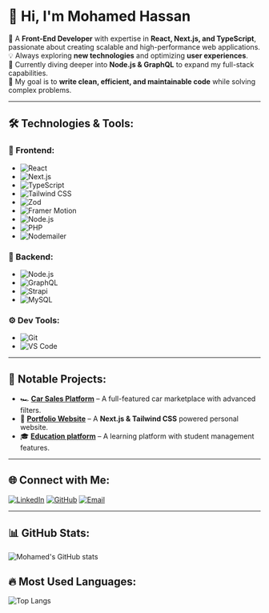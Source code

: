 # 👋 Hi, I'm Mohamed Hassan 

🚀 A **Front-End Developer** with expertise in **React, Next.js, and TypeScript**, passionate about creating scalable and high-performance web applications.  
💡 Always exploring **new technologies** and optimizing **user experiences**.  
🌱 Currently diving deeper into **Node.js & GraphQL** to expand my full-stack capabilities.  
🎯 My goal is to **write clean, efficient, and maintainable code** while solving complex problems.  

---

## 🛠️ Technologies & Tools:
### 🚀 Frontend:
- ![React](https://img.shields.io/badge/React-20232A?style=flat&logo=react&logoColor=61DAFB) 
- ![Next.js](https://img.shields.io/badge/Next.js-000000?style=flat&logo=nextdotjs&logoColor=white)
- ![TypeScript](https://img.shields.io/badge/TypeScript-3178C6?style=flat&logo=typescript&logoColor=white) 
- ![Tailwind CSS](https://img.shields.io/badge/Tailwind%20CSS-06B6D4?style=flat&logo=tailwind-css&logoColor=white)
- ![Zod](https://img.shields.io/badge/Zod-FF4154?style=flat&logo=typescript&logoColor=white)
- ![Framer Motion](https://img.shields.io/badge/Framer%20Motion-black?style=flat&logo=framer&logoColor=white)
- ![Node.js](https://img.shields.io/badge/Node.js-339933?style=flat&logo=node.js&logoColor=white)
- ![PHP](https://img.shields.io/badge/PHP-777BB4?style=flat&logo=php&logoColor=white)
- ![Nodemailer](https://img.shields.io/badge/Nodemailer-yellow?style=flat)

### 🔗 Backend:
- ![Node.js](https://img.shields.io/badge/Node.js-339933?style=flat&logo=node.js&logoColor=white) 
- ![GraphQL](https://img.shields.io/badge/GraphQL-E10098?style=flat&logo=graphql&logoColor=white)
- ![Strapi](https://img.shields.io/badge/Strapi-8E75FF?style=flat&logo=strapi&logoColor=white)
- ![MySQL](https://img.shields.io/badge/MySQL-4479A1?style=flat&logo=mysql&logoColor=white)

### ⚙️ Dev Tools:
- ![Git](https://img.shields.io/badge/Git-F05032?style=flat&logo=git&logoColor=white)
- ![VS Code](https://img.shields.io/badge/VS%20Code-007ACC?style=flat&logo=visual-studio-code&logoColor=white)

---

## 🚀 Notable Projects:
- 🏎️ **[Car Sales Platform](https://github.com/2MohamedHssan/Mr-Car-app)** – A full-featured car marketplace with advanced filters.
- 🎨 **[Portfolio Website](https://github.com/2MohamedHssan/portfolio)** – A **Next.js & Tailwind CSS** powered personal website.
- 🎓 **[Education platform](https://github.com/2MohamedHssan/education-dashboard)** – A learning platform with student management features.

---

## 🌐 Connect with Me:
[![LinkedIn](https://img.shields.io/badge/LinkedIn-blue?style=flat&logo=linkedin)](https://www.linkedin.com/in/mohamed-hassan-9330a4234/)
[![GitHub](https://img.shields.io/badge/GitHub-000?style=flat&logo=github)](https://github.com/2MohamedHssan)
[![Email](https://img.shields.io/badge/Email-D14836?style=flat&logo=gmail&logoColor=white)](mailto:Mohamed4hassan99@gmail.com)

---

## 📊 GitHub Stats:
![Mohamed's GitHub stats](https://github-readme-stats.vercel.app/api?username=2MohamedHssan&show_icons=true&theme=radical)

## 🔥 Most Used Languages:
![Top Langs](https://github-readme-stats.vercel.app/api/top-langs/?username=2MohamedHssan&layout=compact&theme=radical)
